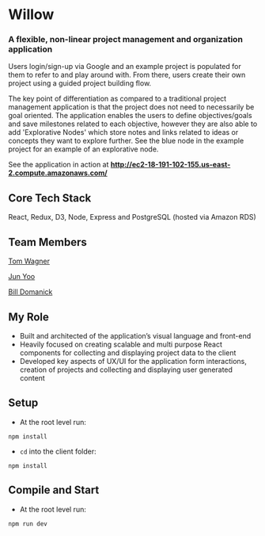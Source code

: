 # Willow

### A flexible, non-linear project management and organization application

Users login/sign-up via Google and an example project is populated for them to refer to and play around with. From there, users create their own project using a guided project building flow.

The key point of differentiation as compared to a traditional project management application is that the project does not need to necessarily be goal oriented. The application enables the users to define objectives/goals and save milestones related to each objective, however they are also able to add 'Explorative Nodes' which store notes and links related to ideas or concepts they want to explore further. See the blue node in the example project for an example of an explorative node.

See the application in action at __http://ec2-18-191-102-155.us-east-2.compute.amazonaws.com/__


Core Tech Stack
----
React, Redux, D3, Node, Express and PostgreSQL (hosted via Amazon RDS)


Team Members
----
[Tom Wagner](https://github.com/tom-wagner)

[Jun Yoo](https://github.com/jyoo13495)

[Bill Domanick](https://github.com/mrMustachos/)



My Role
----
 - Built and architected of the application’s visual language and front-end
 - Heavily focused on creating scalable and multi purpose React components for collecting and displaying project data to the client
 - Developed key aspects of UX/UI for the application form interactions, creation of projects and collecting and displaying user generated content


Setup
----
- At the root level run:
```
npm install
```
- `cd` into the client folder:
```
npm install
```


Compile and Start
----
- At the root level run:
```
npm run dev
```
